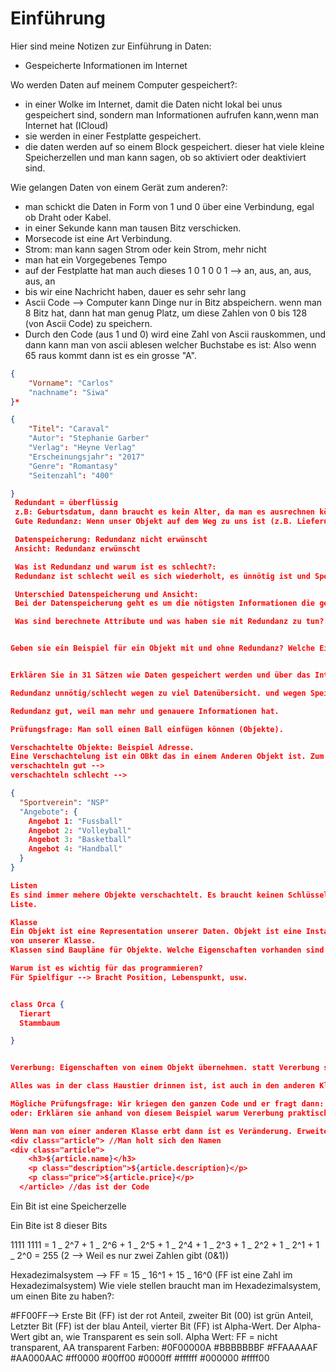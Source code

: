 # Einführung

Hier sind meine Notizen zur Einführung in Daten:

- Gespeicherte Informationen im Internet

Wo werden Daten auf meinem Computer gespeichert?:

- in einer Wolke im Internet, damit die Daten nicht lokal bei unus gespeichert
  sind, sondern man Informationen aufrufen kann,wenn man Internet hat (ICloud)
- sie werden in einer Festplatte gespeichert.
- die daten werden auf so einem Block gespeichert. dieser hat viele kleine
  Speicherzellen und man kann sagen, ob so aktiviert oder deaktiviert sind.

Wie gelangen Daten von einem Gerät zum anderen?:

- man schickt die Daten in Form von 1 und 0 über eine Verbindung, egal ob Draht
  oder Kabel.
- in einer Sekunde kann man tausen Bitz verschicken.
- Morsecode ist eine Art Verbindung.
- Strom: man kann sagen Strom oder kein Strom, mehr nicht
- man hat ein Vorgegebenes Tempo
- auf der Festplatte hat man auch dieses 1 0 1 0 0 1 --> an, aus, an, aus, aus,
  an
- bis wir eine Nachricht haben, dauer es sehr sehr lang
- Ascii Code --> Computer kann Dinge nur in Bitz abspeichern. wenn man 8 Bitz
  hat, dann hat man genug Platz, um diese Zahlen von 0 bis 128 (von Ascii Code)
  zu speichern.
- Durch den Code (aus 1 und 0) wird eine Zahl von Ascii rauskommen, und dann
  kann man von ascii ablesen welcher Buchstabe es ist: Also wenn 65 raus kommt
  dann ist es ein grosse "A".

```JSON
{
    "Vorname": "Carlos"
    "nachname": "Siwa"
}*
```

```JSON
{
    "Titel": "Caraval"
    "Autor": "Stephanie Garber"
    "Verlag": "Heyne Verlag"
    "Erscheinungsjahr": "2017"
    "Genre": "Romantasy"
    "Seitenzahl": "400"

}
 Redundant = überflüssig
 z.B: Geburtsdatum, dann braucht es kein Alter, da man es ausrechnen könnte. man möchte Redundanz vermeiden, vor allem wenn wir modullieren. Alter muss man immer nach kontrollieren, das Geburtsdatum bleibt immer gleich.
 Gute Redundanz: Wenn unser Objekt auf dem Weg zu uns ist (z.B. Lieferung) und eine Datenkorruption hat, dann kann man es prüfen und die Fälschung entdecken. Beim Modellieren meistens keine Reduntanz. Wenn etwas wirklich stimmen muss, dann hätte man aber lieber eine Redundanz.

 Datenspeicherung: Redundanz nicht erwünscht
 Ansicht: Redundanz erwünscht

 Was ist Redundanz und warum ist es schlecht?:
 Redundanz ist schlecht weil es sich wiederholt, es ünnötig ist und Speicherplatz einnimmt.

 Unterschied Datenspeicherung und Ansicht:
 Bei der Datenspeicherung geht es um die nötigsten Informationen die gespeichert werden sollen. Ansicht ist das wichtigste und etwas mehr information dazu.

 Was sind berechnete Attribute und was haben sie mit Redundanz zu tun?:


Geben sie ein Beispiel für ein Objekt mit und ohne Redundanz? Welche Eigenschaften sind Redundanz? Würde es trotzdem Sinn machen, dieses Objekt so zu verwenden? Ansonsten geben Sie ein Objekt an, bei dem es sich lohnt:


Erklären Sie in 31 Sätzen wie Daten gespeichert werden und über das Internet/von Gerät zu Gerät übertragen werden:

Redundanz unnötig/schlecht wegen zu viel Datenübersicht. und wegen Speiecherplatz (nur halb zählen, denn Speicherplatz unglaublich günstig und man hat immer genug.). Anderer Grund ist dass es unübrersichtlich und unordentlich ist.

Redundanz gut, weil man mehr und genauere Informationen hat.

Prüfungsfrage: Man soll einen Ball einfügen können (Objekte).

Verschachtelte Objekte: Beispiel Adresse.
Eine Verschachtelung ist ein OBkt das in einem Anderen Objekt ist. Zum Beispiel das Objekt Strasse ist in dem Objekt Adresse.
verschachteln gut -->
verschachteln schlecht -->

{
  "Sportverein": "NSP"
  "Angebote": {
    Angebot 1: "Fussball"
    Angebot 2: "Volleyball"
    Angebot 3: "Basketball"
    Angebot 4: "Handball"
  }
}

Listen
Es sind immer mehere Objekte verschachtelt. Es braucht keinen Schlüssel in einer
Liste.

Klasse
Ein Objekt ist eine Representation unserer Daten. Objekt ist eine Instanz
von unserer Klasse.
Klassen sind Baupläne für Objekte. Welche Eigenschaften vorhanden sind aber ohne Werte.

Warum ist es wichtig für das programmieren?
Für Spielfigur --> Bracht Position, Lebenspunkt, usw.


class Orca {
  Tierart
  Stammbaum

}


Vererbung: Eigenschaften von einem Objekt übernehmen. statt Vererbung sagt man erweiterung von einem Objekt.

Alles was in der class Haustier drinnen ist, ist auch in den anderen Klassen drunter (Fisch und Hund) drinnen, einfach man sieht es nicht. Wenn man es erweitert dann bekommt man alles von der alten Klasse (Haustier) und man schreibt dann spezifisch bei den anderen Klassen (Fisch oder Hund) nur noch hin, was nur für den Fisch relevant ist und für den Hund nicht. Für den Hund dasselbe.

Mögliche Prüfungsfrage: Wir kriegen den ganzen Code und er fragt dann: Geben sie eine Instanz für die Klasse Hunnd an:
oder: Erklären sie anhand von diesem Beispiel warum Vererbung praktisch ist:

Wenn man von einer anderen Klasse erbt dann ist es Veränderung. Erweitern ist dass unsere Klasse Haustier bie der Klasse Fisch einfach erweitert wird, denn die Klasse Haustier ist immer dort und man gibt zusätzlich Eigenschiften für spezifisch den Fisch an.
<div class="article"> //Man holt sich den Namen
<div class="article">
    <h3>${article.name}</h3>
    <p class="description">${article.description}</p>
    <p class="price">${article.price}</p>
  </article> //das ist der Code
```

Ein Bit ist eine Speicherzelle

Ein Bite ist 8 dieser Bits

1111 1111 = 1 _ 2^7 + 1 _ 2^6 + 1 _ 2^5 + 1 _ 2^4 + 1 _ 2^3 + 1 _ 2^2 + 1 _
2^1 + 1 _ 2^0 = 255 (2 --> Weil es nur zwei Zahlen gibt (0&1))

Hexadezimalsystem --> FF = 15 _ 16^1 + 15 _ 16^0 (FF ist eine Zahl im
Hexadezimalsystem) Wie viele stellen braucht man im Hexadezimalsystem, um einen
Bite zu haben?:

#FF00FF--> Erste Bit (FF) ist der rot Anteil, zweiter Bit (00) ist grün Anteil,
Letzter Bit (FF) ist der blau Anteil, vierter Bit (FF) ist Alpha-Wert. Der
Alpha-Wert gibt an, wie Transparent es sein soll. Alpha Wert: FF = nicht
transparent, AA transparent Farben: #0F00000A #BBBBBBBF #FFAAAAAF #AA000AAC
#ff0000 #00ff00 #0000ff #ffffff #000000 #ffff00
